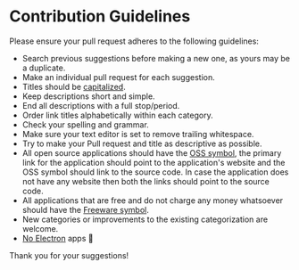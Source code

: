 # Contribution Guidelines

Please ensure your pull request adheres to the following guidelines:

- Search previous suggestions before making a new one, as yours may be a duplicate.
- Make an individual pull request for each suggestion.
- Titles should be [capitalized](http://grammar.yourdictionary.com/capitalization/rules-for-capitalization-in-titles.html).
- Keep descriptions short and simple.
- End all descriptions with a full stop/period.
- Order link titles alphabetically within each category.
- Check your spelling and grammar.
- Make sure your text editor is set to remove trailing whitespace.
- Try to make your Pull request and title as descriptive as possible.
- All open source applications should have the [OSS symbol](https://github.com/iCHAIT/awesome-osx/blob/master/media/oss.svg), the primary link for the application should point to the application's website and the OSS symbol should link to the source code. In case the application does not have any website then both the links should point to the source code.
- All applications that are free and do not charge any money whatsoever should have the [Freeware symbol](https://github.com/iCHAIT/awesome-osx/blob/master/media/free.svg).
- New categories or improvements to the existing categorization are welcome.
- [No Electron](https://github.com/iCHAIT/awesome-macOS/pull/368) apps :no_good:

Thank you for your suggestions!
